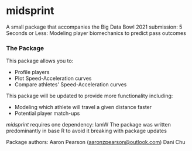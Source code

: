 # midsprint

A small package that accompanies the Big Data Bowl 2021 submission:
5 Seconds or Less: Modeling player biomechanics to predict pass outcomes

### The Package

This package allows you to:
* Profile players
* Plot Speed-Acceleration curves
* Compare athletes' Speed-Acceleration curves

This package will be updated to provide more functionality including:
* Modeling which athlete will travel a given distance faster
* Potential player match-ups

*midsprint* requires one dependency: lamW
The package was written predominantly in base R to avoid it breaking with package updates

Package authors:
Aaron Pearson (aaronzpearson@outlook.com)
Dani Chu
